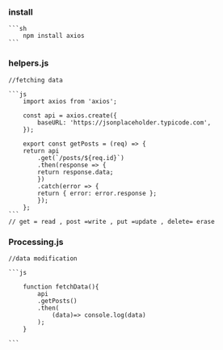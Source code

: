 ### install 

    ```sh 
        npm install axios
    ```

### helpers.js

    //fetching data 

    ```js
        import axios from 'axios';

        const api = axios.create({
            baseURL: 'https://jsonplaceholder.typicode.com',
        });

        export const getPosts = (req) => {
        return api
            .get(`/posts/${req.id}`)
            .then(response => {
            return response.data;
            })
            .catch(error => {
            return { error: error.response };
            });
        };
    ```
    // get = read , post =write , put =update , delete= erase

### Processing.js

    //data modification

    ```js

        function fetchData(){
            api
            .getPosts()
            .then(
                (data)=> console.log(data)
            );
        }
        
    ```